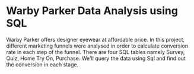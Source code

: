 # Warby Parker Data Analysis using SQL

Warby Parker offers designer eyewear at affordable price. In this project, different marketing funnels were analysed in order to calculate conversion rate in each step of the funnel. There are four SQL tables namely Survey, Quiz, Home Try On, Purchase. We'll query the data using Sql and find out the conversion in each stage.
